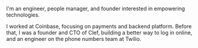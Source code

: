 I'm an engineer, people manager, and founder interested in empowering technologies.

I worked at Coinbase, focusing on payments and backend platform. Before that, I was a founder and CTO of Clef, building a better way to log in online, and an engineer on the phone numbers team at Twilio.
